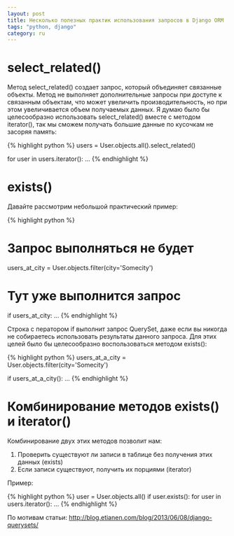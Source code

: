 ```yaml
---
layout: post
title: Несколько полезных практик использования запросов в Django ORM
tags: "python, django"
category: ru
---
```


# select_related()

Метод select_related() создает запрос, который объединяет связанные объекты. Метод не выполняет дополнительные запросы при доступе к связанным объектам, что может увеличить производительность, но при этом увеличивается объем получаемых данных. Я думаю было бы целесообразно использовать select_related() вместе с методом iterator(), так мы сможем получать большие данные по кусочкам не засоряя память:

{% highlight python %}
users = User.objects.all().select_related()

for user in users.iterator():
    ...
{% endhighlight %}

# exists()

Давайте рассмотрим небольшой практический пример:

{% highlight python %}
# Запрос выполняться не будет
users_at_city = User.objects.filter(city='Somecity')

# Тут уже выполнится запрос
if users_at_city:
    ...
{% endhighlight %}

Строка с ператором if выполнит запрос QuerySet, даже если вы никогда не собираетесь использовать результаты данного запроса. Для этих целей было бы целесообразно воспользоваться методом exists():

{% highlight python %}
users_at_a_city = User.objects.filter(city='Somecity')

if users_at_a_city():
    ...
{% endhighlight %}

# Комбинирование методов exists() и iterator()

Комбинирование двух этих методов позволит нам:

1. Проверить существуют ли записи в таблице без получения этих данных (exists)
2. Если записи существуют, получить их порциями (iterator)

Пример:

{% highlight python %}
user = User.objects.all()
if user.exists():
    for user in users.iterator():
        ...
{% endhighlight %}

По мотивам статьи: http://blog.etianen.com/blog/2013/06/08/django-querysets/
